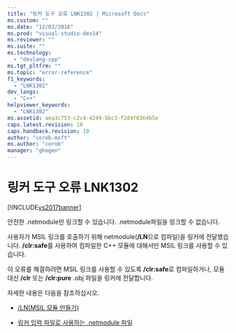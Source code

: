 ```yaml
---
title: "링커 도구 오류 LNK1302 | Microsoft Docs"
ms.custom: ""
ms.date: "12/03/2016"
ms.prod: "visual-studio-dev14"
ms.reviewer: ""
ms.suite: ""
ms.technology: 
  - "devlang-cpp"
ms.tgt_pltfrm: ""
ms.topic: "error-reference"
f1_keywords: 
  - "LNK1302"
dev_langs: 
  - "C++"
helpviewer_keywords: 
  - "LNK1302"
ms.assetid: aea3c753-c2c4-4249-bbc3-f2d4f0164b5e
caps.latest.revision: 10
caps.handback.revision: 10
author: "corob-msft"
ms.author: "corob"
manager: "ghogen"
---
```

# 링커 도구 오류 LNK1302
[!INCLUDE[vs2017banner](../../assembler/inline/includes/vs2017banner.md)]

안전한 .netmodule만 링크할 수 있습니다.  .netmodule파일을 링크할 수 없습니다.  
  
 사용자가 MSIL 링크를 호출하기 위해 netmodule\(**\/LN**으로 컴파일\)을 링커에 전달했습니다.  **\/clr:safe**를 사용하여 컴파일한 C\+\+ 모듈에 대해서만 MSIL 링크를 사용할 수 있습니다.  
  
 이 오류를 해결하려면 MSIL 링크를 사용할 수 있도록 **\/clr:safe**로 컴파일하거나, 모듈 대신 **\/clr** 또는 **\/clr:pure** .obj 파일을 링커에 전달합니다.  
  
 자세한 내용은 다음을 참조하십시오.  
  
-   [\/LN\(MSIL 모듈 만들기\)](../../build/reference/ln-create-msil-module.md)  
  
-   [링커 입력 파일로 사용하는 .netmodule 파일](../../build/reference/netmodule-files-as-linker-input.md)
